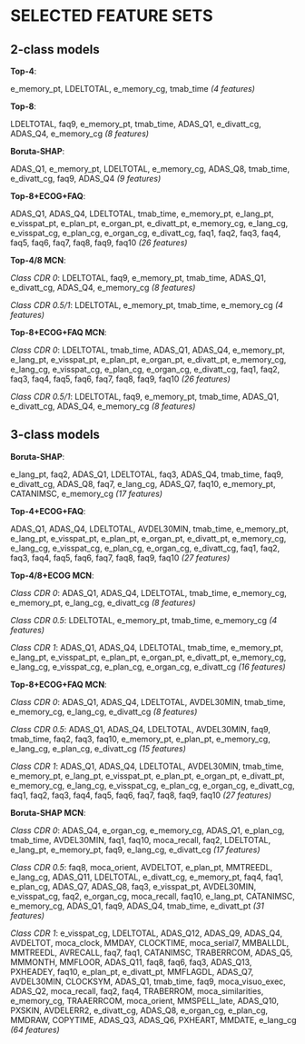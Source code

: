 # SELECTED FEATURE SETS

## 2-class models

**Top-4**:

e_memory_pt, LDELTOTAL, e_memory_cg, tmab_time *(4 features)*

**Top-8**:

LDELTOTAL, faq9, e_memory_pt, tmab_time, ADAS_Q1, e_divatt_cg, ADAS_Q4, e_memory_cg *(8 features)*

**Boruta-SHAP**:

ADAS_Q1, e_memory_pt, LDELTOTAL, e_memory_cg, ADAS_Q8, tmab_time, e_divatt_cg, faq9, ADAS_Q4 *(9 features)*

**Top-8+ECOG+FAQ**:

ADAS_Q1, ADAS_Q4, LDELTOTAL, tmab_time, e_memory_pt, e_lang_pt, e_visspat_pt, e_plan_pt, e_organ_pt, e_divatt_pt, e_memory_cg, e_lang_cg, e_visspat_cg, e_plan_cg, e_organ_cg, e_divatt_cg, faq1, faq2, faq3, faq4, faq5, faq6, faq7, faq8, faq9, faq10 *(26 features)*

**Top-4/8 MCN**:

*Class CDR 0*: LDELTOTAL, faq9, e_memory_pt, tmab_time, ADAS_Q1, e_divatt_cg, ADAS_Q4, e_memory_cg *(8 features)*

*Class CDR 0.5/1*: LDELTOTAL, e_memory_pt, tmab_time, e_memory_cg *(4 features)*

**Top-8+ECOG+FAQ MCN**:

*Class CDR 0*: LDELTOTAL, tmab_time, ADAS_Q1, ADAS_Q4, e_memory_pt, e_lang_pt, e_visspat_pt, e_plan_pt, e_organ_pt, e_divatt_pt, e_memory_cg, e_lang_cg, e_visspat_cg, e_plan_cg, e_organ_cg, e_divatt_cg, faq1, faq2, faq3, faq4, faq5, faq6, faq7, faq8, faq9, faq10 *(26 features)*

*Class CDR 0.5/1*: LDELTOTAL, faq9, e_memory_pt, tmab_time, ADAS_Q1, e_divatt_cg, ADAS_Q4, e_memory_cg *(8 features)*

## 3-class models

**Boruta-SHAP**:

e_lang_pt, faq2, ADAS_Q1, LDELTOTAL, faq3, ADAS_Q4, tmab_time, faq9, e_divatt_cg, ADAS_Q8, faq7, e_lang_cg, ADAS_Q7, faq10, e_memory_pt, CATANIMSC, e_memory_cg *(17 features)*

**Top-4+ECOG+FAQ**:

ADAS_Q1, ADAS_Q4, LDELTOTAL, AVDEL30MIN, tmab_time, e_memory_pt, e_lang_pt, e_visspat_pt, e_plan_pt, e_organ_pt, e_divatt_pt, e_memory_cg, e_lang_cg, e_visspat_cg, e_plan_cg, e_organ_cg, e_divatt_cg, faq1, faq2, faq3, faq4, faq5, faq6, faq7, faq8, faq9, faq10 *(27 features)*

**Top-4/8+ECOG MCN**:

*Class CDR 0*: ADAS_Q1, ADAS_Q4, LDELTOTAL, tmab_time, e_memory_cg, e_memory_pt, e_lang_cg, e_divatt_cg *(8 features)*

*Class CDR 0.5*: LDELTOTAL, e_memory_pt, tmab_time, e_memory_cg *(4 features)*

*Class CDR 1*: ADAS_Q1, ADAS_Q4, LDELTOTAL, tmab_time, e_memory_pt, e_lang_pt, e_visspat_pt, e_plan_pt, e_organ_pt, e_divatt_pt, e_memory_cg, e_lang_cg, e_visspat_cg, e_plan_cg, e_organ_cg, e_divatt_cg *(16 features)*

**Top-8+ECOG+FAQ MCN**:

*Class CDR 0*: ADAS_Q1, ADAS_Q4, LDELTOTAL, AVDEL30MIN, tmab_time, e_memory_cg, e_lang_cg, e_divatt_cg *(8 features)*

*Class CDR 0.5*: ADAS_Q1, ADAS_Q4, LDELTOTAL, AVDEL30MIN, faq9, tmab_time, faq2, faq3, faq10, e_memory_pt, e_plan_pt, e_memory_cg, e_lang_cg, e_plan_cg, e_divatt_cg *(15 features)*

*Class CDR 1*: ADAS_Q1, ADAS_Q4, LDELTOTAL, AVDEL30MIN, tmab_time, e_memory_pt, e_lang_pt, e_visspat_pt, e_plan_pt, e_organ_pt, e_divatt_pt, e_memory_cg, e_lang_cg, e_visspat_cg, e_plan_cg, e_organ_cg, e_divatt_cg, faq1, faq2, faq3, faq4, faq5, faq6, faq7, faq8, faq9, faq10 *(27 features)*

**Boruta-SHAP MCN**:

*Class CDR 0*: ADAS_Q4, e_organ_cg, e_memory_cg, ADAS_Q1, e_plan_cg, tmab_time, AVDEL30MIN, faq1, faq10, moca_recall, faq2, LDELTOTAL, e_lang_pt, e_memory_pt, faq9, e_lang_cg, e_divatt_cg *(17 features)*

*Class CDR 0.5*: faq8, moca_orient, AVDELTOT, e_plan_pt, MMTREEDL, e_lang_cg, ADAS_Q11, LDELTOTAL, e_divatt_cg, e_memory_pt, faq4, faq1, e_plan_cg, ADAS_Q7, ADAS_Q8, faq3, e_visspat_pt, AVDEL30MIN, e_visspat_cg, faq2, e_organ_cg, moca_recall, faq10, e_lang_pt, CATANIMSC, e_memory_cg, ADAS_Q1, faq9, ADAS_Q4, tmab_time, e_divatt_pt *(31 features)*

*Class CDR 1*: e_visspat_cg, LDELTOTAL, ADAS_Q12, ADAS_Q9, ADAS_Q4, AVDELTOT, moca_clock, MMDAY, CLOCKTIME, moca_serial7, MMBALLDL, MMTREEDL, AVRECALL, faq7, faq1, CATANIMSC, TRABERRCOM, ADAS_Q5, MMMONTH, MMFLOOR, ADAS_Q11, faq8, faq6, faq3, ADAS_Q13, PXHEADEY, faq10, e_plan_pt, e_divatt_pt, MMFLAGDL, ADAS_Q7, AVDEL30MIN, CLOCKSYM, ADAS_Q1, tmab_time, faq9, moca_visuo_exec, ADAS_Q2, moca_recall, faq2, faq4, TRABERROM, moca_similarities, e_memory_cg, TRAAERRCOM, moca_orient, MMSPELL_late, ADAS_Q10, PXSKIN, AVDELERR2, e_divatt_cg, ADAS_Q8, e_organ_cg, e_plan_cg, MMDRAW, COPYTIME, ADAS_Q3, ADAS_Q6, PXHEART, MMDATE, e_lang_cg *(64 features)*
